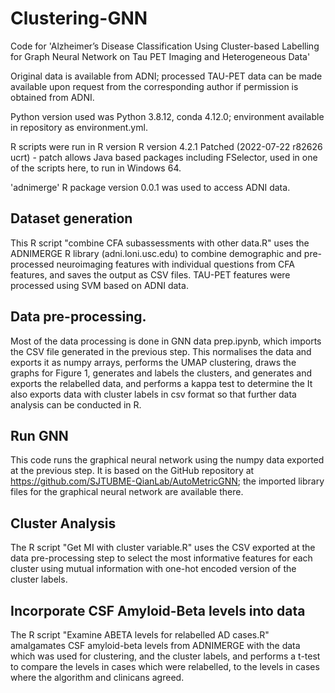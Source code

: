 # Clustering-GNN
 Code for 'Alzheimer’s Disease Classification Using Cluster-based Labelling for Graph Neural Network on Tau PET Imaging and Heterogeneous Data' 
 
 Original data is available from ADNI; processed TAU-PET data can be made available upon request from the corresponding author if permission is obtained from ADNI.
 
Python version used was Python 3.8.12, conda 4.12.0; environment available in repository as environment.yml.

R scripts were run in R version R version 4.2.1 Patched (2022-07-22 r82626 ucrt) - patch allows Java based packages including FSelector, used in one of the scripts here, to run in Windows 64. 

'adnimerge' R package version 0.0.1 was used to access ADNI data.


## Dataset generation
This R script "combine CFA subassessments with other data.R" uses the ADNIMERGE R library (adni.loni.usc.edu) to combine demographic and pre-processed neuroimaging features with individual questions from CFA features, and saves the output as CSV files. TAU-PET features were processed using SVM based on ADNI data. 

## Data pre-processing. 
Most of the data processing is done in GNN data prep.ipynb, which imports the CSV file generated in the previous step.  This normalises the data and exports it as numpy arrays, performs the UMAP clustering, draws the graphs for Figure 1, generates and labels the clusters, and generates and exports the relabelled data, and performs a kappa test to determine the It also exports data with cluster labels in csv format so that further data analysis can be conducted in R.

## Run GNN
This code runs the graphical neural network using the numpy data exported at the previous step. It is based on the GitHub repository at https://github.com/SJTUBME-QianLab/AutoMetricGNN;  the imported library files for the graphical neural network are available there. 

## Cluster Analysis
The R script "Get MI with cluster variable.R" uses the CSV exported at the data pre-processing step to select the most informative features for each cluster using mutual information with one-hot encoded version of the cluster labels. 

## Incorporate CSF Amyloid-Beta levels into data
The R script "Examine ABETA levels for relabelled AD cases.R" amalgamates CSF amyloid-beta levels from ADNIMERGE with the data which was used for clustering, and the cluster labels, and performs a t-test to compare the levels in cases which were relabelled,  to the levels in cases where the algorithm and clinicans agreed.  
